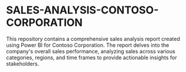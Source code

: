 # SALES-ANALYSIS-CONTOSO-CORPORATION
This repository contains a comprehensive sales analysis report created using Power BI for Contoso Corporation. The report delves into the company's overall sales performance, analyzing sales across various categories, regions, and time frames to provide actionable insights for stakeholders.
